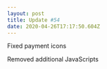 ```yaml
---
layout: post
title: Update #54
date: 2020-04-26T17:17:50.604Z
---
```

Fixed payment icons

Removed additional JavaScripts